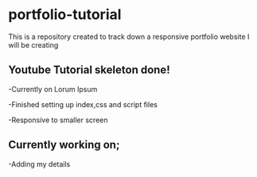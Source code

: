 # portfolio-tutorial

This is a repository created to track down a responsive portfolio website I will be creating

## Youtube Tutorial skeleton done!

-Currently on Lorum Ipsum

-Finished setting up index,css and script files

-Responsive to smaller screen

## Currently working on;

-Adding my details

